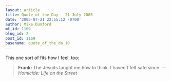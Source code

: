 ```yaml
---
layout: article
title: Quote of the Day - 21 July 2005
date: '2005-07-21 22:55:12 -0700'
author: Mike Dunford
mt_id: 1169
blog_id: 2
post_id: 1169
basename: quote_of_the_da_10
---
```

This one sort of fits how I feel, too:

> **Frank:** The Jesuits taught me how to think. I haven't felt safe since.
> _--Homicide: Life on the Street_
